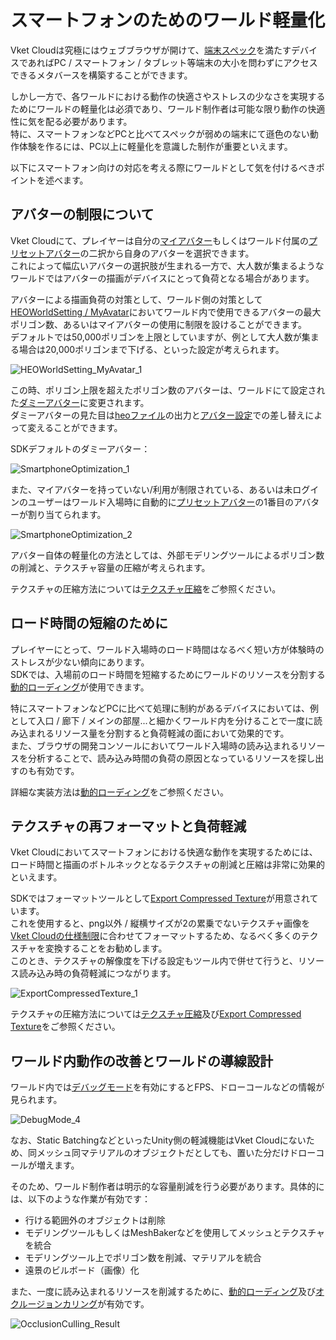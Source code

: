 # スマートフォンのためのワールド軽量化

Vket Cloudは究極にはウェブブラウザが開けて、[端末スペック](../AboutVketCloudSDK/OperatingEnvironment.md)を満たすデバイスであればPC / スマートフォン / タブレット等端末の大小を問わずにアクセスできるメタバースを構築することができます。

しかし一方で、各ワールドにおける動作の快適さやストレスの少なさを実現するためにワールドの軽量化は必須であり、ワールド制作者は可能な限り動作の快適性に気を配る必要があります。<br>
特に、スマートフォンなどPCと比べてスペックが弱めの端末にて遜色のない動作体験を作るには、PC以上に軽量化を意識した制作が重要といえます。

以下にスマートフォン向けの対応を考える際にワールドとして気を付けるべきポイントを述べます。

## アバターの制限について

Vket Cloudにて、プレイヤーは自分の[マイアバター](../AboutVketCloudSDK/SetupAvatar.md)もしくはワールド付属の[プリセットアバター](../WorldMakingGuide/PresetAvatar.md)の二択から自身のアバターを選択できます。<br>
これによって幅広いアバターの選択肢が生まれる一方で、大人数が集まるようなワールドではアバターの描画がデバイスにとって負荷となる場合があります。

アバターによる描画負荷の対策として、ワールド側の対策として[HEOWorldSetting / MyAvatar](../HEOComponents/HEOWorldSetting.md#_5)においてワールド内で使用できるアバターの最大ポリゴン数、あるいはマイアバターの使用に制限を設けることができます。<br>
デフォルトでは50,000ポリゴンを上限としていますが、例として大人数が集まる場合は20,000ポリゴンまで下げる、といった設定が考えられます。

![HEOWorldSetting_MyAvatar_1](../HEOComponents/img/HEOWorldSetting_MyAvatar_1.jpg)

この時、ポリゴン上限を超えたポリゴン数のアバターは、ワールドにて設定された[ダミーアバター](../HEOComponents/HEOWorldSetting.md#_4)に変更されます。<br>
ダミーアバターの見た目は[heoファイル](../WorldMakingGuide/HEOExporter_Tutorial.md)の出力と[アバター設定](../HEOComponents/HEOWorldSetting.md#_4)での差し替えによって変えることができます。

SDKデフォルトのダミーアバター：

![SmartphoneOptimization_1](img/SmartphoneOptimization_1.jpg)

また、マイアバターを持っていない/利用が制限されている、あるいは未ログインのユーザーはワールド入場時に自動的に[プリセットアバター](../WorldMakingGuide/PresetAvatar.md)の1番目のアバターが割り当てられます。<br>

![SmartphoneOptimization_2](img/SmartphoneOptimization_2.jpg)

アバター自体の軽量化の方法としては、外部モデリングツールによるポリゴン数の削減と、テクスチャ容量の圧縮が考えられます。<br>

テクスチャの圧縮方法については[テクスチャ圧縮](./TextureCompression.md)をご参照ください。

## ロード時間の短縮のために

プレイヤーにとって、ワールド入場時のロード時間はなるべく短い方が体験時のストレスが少ない傾向にあります。<br>
SDKでは、入場前のロード時間を短縮するためにワールドのリソースを分割する[動的ローディング](../HEOComponents/HEOField.md)が使用できます。

特にスマートフォンなどPCに比べて処理に制約があるデバイスにおいては、例として入口 / 廊下 / メインの部屋...と細かくワールド内を分けることで一度に読み込まれるリソース量を分割すると負荷軽減の面において効果的です。<br>
また、ブラウザの開発コンソールにおいてワールド入場時の読み込まれるリソースを分析することで、読み込み時間の負荷の原因となっているリソースを探し出すのも有効です。

詳細な実装方法は[動的ローディング](../HEOComponents/HEOField.md)をご参照ください。

## テクスチャの再フォーマットと負荷軽減

Vket Cloudにおいてスマートフォンにおける快適な動作を実現するためには、ロード時間と描画のボトルネックとなるテクスチャの削減と圧縮は非常に効果的といえます。

SDKではフォーマットツールとして[Export Compressed Texture](../SDKTools/ExportCompressedTexture.md)が用意されています。<br>
これを使用すると、png以外 / 縦横サイズが2の累乗でないテクスチャ画像を[Vket Cloudの仕様制限](../WorldMakingGuide/UnityGuidelines.md#_2)に合わせてフォーマットするため、なるべく多くのテクスチャを変換することをお勧めします。<br>
このとき、テクスチャの解像度を下げる設定もツール内で併せて行うと、リソース読み込み時の負荷軽減につながります。

![ExportCompressedTexture_1](../SDKTools/img/ExportCompressedTexture_1.jpg)

テクスチャの圧縮方法については[テクスチャ圧縮](./TextureCompression.md)及び[Export Compressed Texture](../SDKTools/ExportCompressedTexture.md)をご参照ください。

## ワールド内動作の改善とワールドの導線設計

ワールド内では[デバッグモード](../WorldEditingTips/DebugMode.md)を有効にするとFPS、ドローコールなどの情報が見られます。

![DebugMode_4](../WorldEditingTips/img/DebugMode_4.jpg)

なお、Static BatchingなどといったUnity側の軽減機能はVket Cloudにないため、同メッシュ同マテリアルのオブジェクトだとしても、置いた分だけドローコールが増えます。

そのため、ワールド制作者は明示的な容量削減を行う必要があります。具体的には、以下のような作業が有効です：

- 行ける範囲外のオブジェクトは削除
- モデリングツールもしくはMeshBakerなどを使用してメッシュとテクスチャを統合
- モデリングツール上でポリゴン数を削減、マテリアルを統合
- 遠景のビルボード（画像）化

また、一度に読み込まれるリソースを削減するために、[動的ローディング](../HEOComponents/HEOField.md)及び[オクルージョンカリング](./OcclusionCulling.md)が有効です。

![OcclusionCulling_Result](img/OcclusionCulling_Result.gif)
